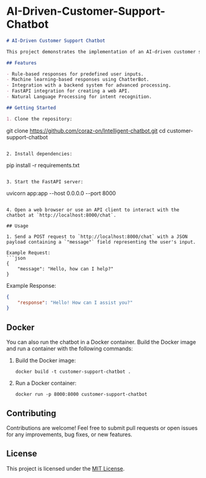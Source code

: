 # AI-Driven-Customer-Support-Chatbot
 
```markdown
# AI-Driven Customer Support Chatbot

This project demonstrates the implementation of an AI-driven customer support chatbot using FastAPI. The chatbot utilizes rule-based responses, machine learning-based responses, and integration with a backend system for enhanced user interactions.

## Features

- Rule-based responses for predefined user inputs.
- Machine learning-based responses using ChatterBot.
- Integration with a backend system for advanced processing.
- FastAPI integration for creating a web API.
- Natural Language Processing for intent recognition.

## Getting Started

1. Clone the repository:
   ```
   git clone https://github.com/coraz-on/Intelligent-chatbot.git
   cd customer-support-chatbot
   ```

2. Install dependencies:
   ```
   pip install -r requirements.txt
   ```

3. Start the FastAPI server:
   ```
   uvicorn app:app --host 0.0.0.0 --port 8000
   ```

4. Open a web browser or use an API client to interact with the chatbot at `http://localhost:8000/chat`.

## Usage

1. Send a POST request to `http://localhost:8000/chat` with a JSON payload containing a `"message"` field representing the user's input.

   Example Request:
   ```json
   {
       "message": "Hello, how can I help?"
   }
   ```

   Example Response:
   ```json
   {
       "response": "Hello! How can I assist you?"
   }
   ```

## Docker

You can also run the chatbot in a Docker container. Build the Docker image and run a container with the following commands:

1. Build the Docker image:
   ```
   docker build -t customer-support-chatbot .
   ```

2. Run a Docker container:
   ```
   docker run -p 8000:8000 customer-support-chatbot
   ```

## Contributing

Contributions are welcome! Feel free to submit pull requests or open issues for any improvements, bug fixes, or new features.

## License

This project is licensed under the [MIT License](LICENSE).
